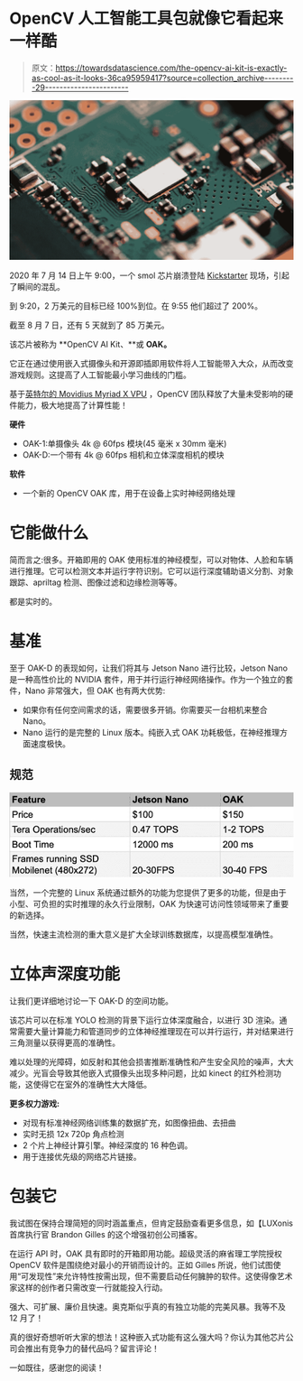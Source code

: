 # OpenCV 人工智能工具包就像它看起来一样酷

> 原文：<https://towardsdatascience.com/the-opencv-ai-kit-is-exactly-as-cool-as-it-looks-36ca95959417?source=collection_archive---------29----------------------->

![](img/19fdbf3d1701d386e67262cb6d51c874.png)

2020 年 7 月 14 日上午 9:00，一个 smol 芯片崩溃登陆 [Kickstarter](https://www.kickstarter.com/projects/opencv/opencv-ai-kit) 现场，引起了瞬间的混乱。

到 9:20，2 万美元的目标已经 100%到位。在 9:55 他们超过了 200%。

截至 8 月 7 日，还有 5 天就到了 85 万美元。

该芯片被称为 **OpenCV AI Kit、**或 **OAK。**

它正在通过使用嵌入式摄像头和开源即插即用软件将人工智能带入大众，从而改变游戏规则。这提高了人工智能最小学习曲线的门槛。

基于[英特尔的 Movidius Myriad X VPU](https://www.intel.com/content/www/us/en/products/processors/movidius-vpu/movidius-myriad-x.html) ，OpenCV 团队释放了大量未受影响的硬件能力，极大地提高了计算性能！

**硬件**

*   OAK-1:单摄像头 4k @ 60fps 模块(45 毫米 x 30mm 毫米)
*   OAK-D:一个带有 4k @ 60fps 相机和立体深度相机的模块

**软件**

*   一个新的 OpenCV OAK 库，用于在设备上实时神经网络处理

# 它能做什么

简而言之:很多。开箱即用的 OAK 使用标准的神经模型，可以对物体、人脸和车辆进行推理。它可以检测文本并运行字符识别。它可以运行深度辅助语义分割、对象跟踪、apriltag 检测、图像过滤和边缘检测等等。

都是实时的。

# 基准

至于 OAK-D 的表现如何，让我们将其与 Jetson Nano 进行比较，Jetson Nano 是一种高性价比的 NVIDIA 套件，用于并行运行神经网络操作。作为一个独立的套件，Nano 非常强大，但 OAK 也有两大优势:

*   如果你有任何空间需求的话，需要很多开销。你需要买一台相机来整合 Nano。
*   Nano 运行的是完整的 Linux 版本。纯嵌入式 OAK 功耗极低，在神经推理方面速度极快。

## 规范

![](img/36e7c68583094c7b02d43247e2b4f576.png)

当然，一个完整的 Linux 系统通过额外的功能为您提供了更多的功能，但是由于小型、可负担的实时推理的永久行业限制，OAK 为快速可访问性领域带来了重要的新选择。

当然，快速主流检测的重大意义是扩大全球训练数据库，以提高模型准确性。

# 立体声深度功能

让我们更详细地讨论一下 OAK-D 的空间功能。

该芯片可以在标准 YOLO 检测的背景下运行立体深度融合，以进行 3D 渲染。通常需要大量计算能力和管道同步的立体神经推理现在可以并行运行，并对结果进行三角测量以获得更高的准确性。

难以处理的光障碍，如反射和其他会损害推断准确性和产生安全风险的噪声，大大减少。光盲会导致其他嵌入式摄像头出现多种问题，比如 kinect 的红外检测功能，这使得它在室外的准确性大大降低。

**更多权力游戏:**

*   对现有标准神经网络训练集的数据扩充，如图像扭曲、去扭曲
*   实时无损 12x 720p 角点检测
*   2 个片上神经计算引擎。神经深度的 16 种色调。
*   用于连接优先级的网络芯片链接。

# 包装它

我试图在保持合理简短的同时涵盖重点，但肯定鼓励查看更多信息，如【LUXonis 首席执行官 Brandon Gilles 的这个增强初创公司播客。

在运行 API 时，OAK 具有即时的开箱即用功能。超级灵活的麻省理工学院授权 OpenCV 软件是围绕绝对最小的开销而设计的。正如 Gilles 所说，他们试图使用“可发现性”来允许特性按需出现，但不需要启动任何臃肿的软件。这使得像艺术家这样的创作者只需改变一行就能投入行动。

强大、可扩展、廉价且快速。奥克斯似乎真的有独立功能的完美风暴。我等不及 12 月了！

真的很好奇想听听大家的想法！这种嵌入式功能有这么强大吗？你认为其他芯片公司会推出有竞争力的替代品吗？留言评论！

一如既往，感谢您的阅读！